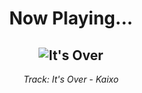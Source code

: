 <div align="center"> 
<h1>Now Playing...</h1>

![It's Over](https://i.scdn.co/image/ab67616d00001e02f77f11693b76fdf024f9eb5e)
--
_<p>Track: It's Over - Kaixo </p>_
</div>
